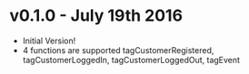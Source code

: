 # v0.1.0 - July 19th 2016

- Initial Version!
- 4 functions are supported tagCustomerRegistered, tagCustomerLoggedIn, tagCustomerLoggedOut, tagEvent
